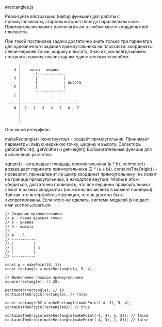 #rectangles.js

Реализуйте абстракцию (набор функций) для работы с прямоугольником, стороны которого всегда параллельны осям. Прямоугольник может располагаться в любом месте координатной плоскости.

При такой постановке задачи достаточно знать только три параметра для однозначного задания прямоугольника на плоскости: координаты левой-верхней точки, ширину и высоту. Зная их, мы всегда можем построить прямоугольник одним единственным способом.
```
      |
    4 |    точка   ширина
      |       *-------------
    3 |       |            |
      |       |            | высота
    2 |       |            |
      |       --------------
    1 |
      |
------|---------------------------
    0 |  1   2   3   4   5   6   7
      |
      |
      |
```
Основной интерфейс:

makeRectangle() (конструктор) - создаёт прямоугольник. Принимает параметры: левую-верхнюю точку, ширину и высоту.
Селекторы getStartPoint(), getWidth() и getHeight()
Вспомогательные функции для выполнения расчетов:

square() - возвращает площадь прямоугольника (a * b).
perimeter() - возвращает периметр прямоугольника (2 * (a + b)).
containsTheOrigin() - проверяет, принадлежит ли центр координат прямоугольнику (не лежит на границе прямоугольника, а находится внутри). Чтобы в этом убедиться, достаточно проверить, что все вершины прямоугольника лежат в разных квадрантах (их можно вычислить в момент проверки).
Так как это интерфейсные функции, то они должны быть экспортированы. Если этого не сделать, система модулей js не даст ими воспользоваться.

```
// Создание прямоугольника:
// p - левая верхняя точка
// 5 - ширина
// 4 - высота
//
// p    5
// -----------
// |         |
// |         | 4
// |         |
// -----------
 
const p = makePoint(0, 1);
const rectangle = makeRectangle(p, 5, 4);
 
// Вычисление площади прямоугольника
square(rectangle); // 20;
 
perimeter(rectangle); // 18
containsTheOrigin(rectangle); // false
 
const rectangle02 = makeRectangle(makePoint(-4, 3), 5, 4);
containsTheOrigin(rectangle02); // true
 
containsTheOrigin(makeRectangle(makePoint(-4, 4), 5, 2)); // false
containsTheOrigin(makeRectangle(makePoint(-4, 3), 2, 8)); // false
```
